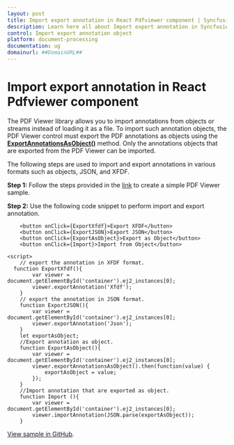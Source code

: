 ```yaml
---
layout: post
title: Import export annotation in React Pdfviewer component | Syncfusion
description: Learn here all about Import export annotation in Syncfusion React Pdfviewer component of Syncfusion Essential JS 2 and more.
control: Import export annotation object
platform: document-processing
documentation: ug
domainurl: ##DomainURL##
---
```


# Import export annotation in React Pdfviewer component

The PDF Viewer library allows you to import annotations from objects or streams instead of loading it as a file. To import such annotation objects, the PDF Viewer control must export the PDF annotations as objects using the [**ExportAnnotationsAsObject()**](https://ej2.syncfusion.com/react/documentation/api/pdfviewer/#exportannotationsasobject) method. Only the annotations objects that are exported from the PDF Viewer can be imported.

The following steps are used to import and export annotations in various formats such as objects, JSON, and XFDF.

**Step 1:** Follow the steps provided in the [link](https://ej2.syncfusion.com/react/documentation/pdfviewer/getting-started/) to create a simple PDF Viewer sample.

**Step 2:** Use the following code snippet to perform import and export annotation.

```
    <button onClick={ExportXfdf}>Export XFDF</button>
    <button onClick={ExportJSON}>Export JSON</button>
    <button onClick={ExportAsObject}>Export as Object</button>
    <button onClick={Import}>Import from Object</button>
```

```
<script>
    // export the annotation in XFDF format.
  function ExportXfdf(){
        var viewer = document.getElementById('container').ej2_instances[0];
        viewer.exportAnnotation('Xfdf');
    }
    // export the annotation in JSON format.
    function ExportJSON(){
        var viewer = document.getElementById('container').ej2_instances[0];
        viewer.exportAnnotation('Json');
    }
    let exportAsObject;
    //Export annotation as object.
    function ExportAsObject(){
        var viewer = document.getElementById('container').ej2_instances[0];
        viewer.exportAnnotationsAsObject().then(function(value) {
            exportAsObject = value;
        });
    }
    //Import annotation that are exported as object.
    function Import (){
        var viewer = document.getElementById('container').ej2_instances[0];
        viewer.importAnnotation(JSON.parse(exportAsObject));
    }
```

[View sample in GitHub](https://github.com/SyncfusionExamples/react-pdf-viewer-examples/tree/master/Annotations/Import%20and%20export%20annotations).